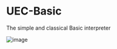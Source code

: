 # UEC-Basic
The simple and classical Basic interpreter 

![image](https://github.com/KajizukaTaichi/UEC-Basic/assets/122075081/8ac9c303-2774-4c56-bb73-0d3bb04f867d)
